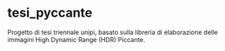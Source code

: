 # tesi_pyccante
Progetto di tesi triennale unipi, basato sulla libreria di elaborazione delle immagini High Dynamic Range (HDR) Piccante.
